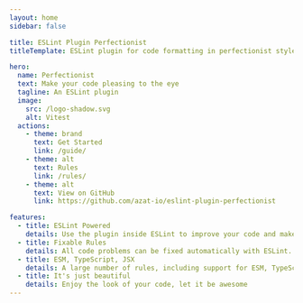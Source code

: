 ```yaml
---
layout: home
sidebar: false

title: ESLint Plugin Perfectionist
titleTemplate: ESLint plugin for code formatting in perfectionist style

hero:
  name: Perfectionist
  text: Make your code pleasing to the eye
  tagline: An ESLint plugin
  image:
    src: /logo-shadow.svg
    alt: Vitest
  actions:
    - theme: brand
      text: Get Started
      link: /guide/
    - theme: alt
      text: Rules
      link: /rules/
    - theme: alt
      text: View on GitHub
      link: https://github.com/azat-io/eslint-plugin-perfectionist

features:
  - title: ESLint Powered
    details: Use the plugin inside ESLint to improve your code and make rules for other developers.
  - title: Fixable Rules
    details: All code problems can be fixed automatically with ESLint. You don't have to do anything!
  - title: ESM, TypeScript, JSX
    details: A large number of rules, including support for ESM, TypeScript and JSX.
  - title: It's just beautiful
    details: Enjoy the look of your code, let it be awesome
---
```

